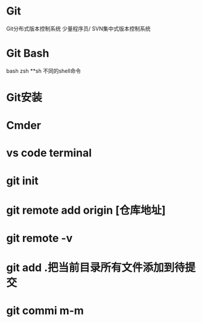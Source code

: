 # Git
Git分布式版本控制系统 少量程序员/ SVN集中式版本控制系统 
# Git Bash
bash
zsh
**sh
不同的shell命令
# Git安装
# Cmder
# vs code terminal
# git init
# git remote add origin [仓库地址]
# git remote -v
# git add .把当前目录所有文件添加到待提交
# git commi m-m